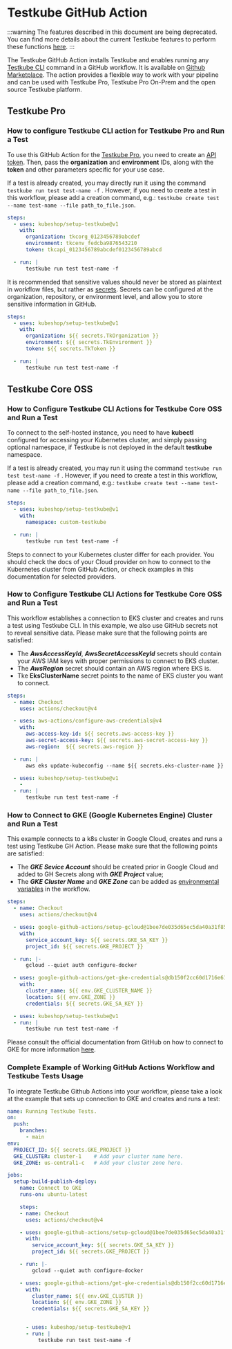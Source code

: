 # Testkube GitHub Action

:::warning
The features described in this document are being deprecated. You can find more details about the current Testkube features to perform these functions [here](../articles/legacy-features.md).
:::


The Testkube GitHub Action installs Testkube and enables running any [Testkube CLI](https://docs.testkube.io/cli/testkube) command in a GitHub workflow. It is available on [Github Marketplace](https://github.com/marketplace/actions/testkube-action).
The action provides a flexible way to work with your pipeline and can be used with Testkube Pro, Testkube Pro On-Prem and the open source Testkube platform.

## Testkube Pro

### How to configure Testkube CLI action for Testkube Pro and Run a Test

To use this GitHub Action for the [Testkube Pro](https://app.testkube.io/), you need to create an [API token](https://docs.testkube.io/testkube-pro/articles/organization-management/#api-tokens).
Then, pass the **organization** and **environment** IDs, along with the **token** and other parameters specific for your use case.

If a test is already created, you may directly run it using the command `testkube run test test-name -f` . However, if you need to create a test in this workflow, please add a creation command, e.g.: `testkube create test --name test-name --file path_to_file.json`.

```yaml
steps:
  - uses: kubeshop/setup-testkube@v1
    with:
      organization: tkcorg_0123456789abcdef
      environment: tkcenv_fedcba9876543210
      token: tkcapi_0123456789abcdef0123456789abcd

  - run: |
      testkube run test test-name -f 

```
It is recommended that sensitive values should never be stored as plaintext in workflow files, but rather as [secrets](https://docs.github.com/en/actions/security-guides/using-secrets-in-github-actions).  Secrets can be configured at the organization, repository, or environment level, and allow you to store sensitive information in GitHub.

```yaml
steps:
  - uses: kubeshop/setup-testkube@v1
    with:
      organization: ${{ secrets.TkOrganization }}
      environment: ${{ secrets.TkEnvironment }}
      token: ${{ secrets.TkToken }}

  - run: |
      testkube run test test-name -f 

 ```
## Testkube Core OSS

### How to Configure Testkube CLI Actions for Testkube Core OSS and Run a Test

To connect to the self-hosted instance, you need to have **kubectl** configured for accessing your Kubernetes cluster, and simply passing optional namespace, if Testkube is not deployed in the default **testkube** namespace. 

If a test is already created, you may run it using the command `testkube run test test-name -f` . However, if you need to create a test in this workflow, please add a creation command, e.g.: `testkube create test --name test-name --file path_to_file.json`.

```yaml
steps: 
  - uses: kubeshop/setup-testkube@v1
    with:
      namespace: custom-testkube

  - run: |
      testkube run test test-name -f 

```

Steps to connect to your Kubernetes cluster differ for each provider. You should check the docs of your Cloud provider on how to connect to the Kubernetes cluster from GitHub Action, or check examples in this documentation for selected providers.

### How to Configure Testkube CLI Actions for Testkube Core OSS and Run a Test

This workflow establishes a connection to EKS cluster and creates and runs a test using Testkube CLI. In this example, we also use GitHub secrets not to reveal sensitive data. Please make sure that the following points are satisfied:
- The **_AwsAccessKeyId_**, **_AwsSecretAccessKeyId_** secrets should contain your AWS IAM keys with proper permissions to connect to EKS cluster.
- The **_AwsRegion_** secret should contain an AWS region where EKS is.
- Tke **EksClusterName** secret points to the name of EKS cluster you want to connect.

```yaml
steps:   
  - name: Checkout
    uses: actions/checkout@v4

  - uses: aws-actions/configure-aws-credentials@v4
    with:
      aws-access-key-id: ${{ secrets.aws-access-key }}
      aws-secret-access-key: ${{ secrets.aws-secret-access-key }} 
      aws-region:  ${{ secrets.aws-region }}  

  - run: |
      aws eks update-kubeconfig --name ${{ secrets.eks-cluster-name }} --region ${{ secrets.aws-region }} 

  - uses: kubeshop/setup-testkube@v1
    - 
  - run: |
      testkube run test test-name -f 
```

### How to Connect to GKE (Google Kubernetes Engine) Cluster and Run a Test 

This example connects to a k8s cluster in Google Cloud, creates and runs a test using Testkube GH Action. Please make sure that the following points are satisfied:
- The **_GKE Sevice Account_** should be created prior in Google Cloud and added to GH Secrets along with **_GKE Project_** value;
- The **_GKE Cluster Name_** and **_GKE Zone_** can be added as [environmental variables](https://docs.github.com/en/actions/learn-github-actions/variables) in the workflow.

```yaml
steps:    
  - name: Checkout
    uses: actions/checkout@v4

  - uses: google-github-actions/setup-gcloud@1bee7de035d65ec5da40a31f8589e240eba8fde5
    with:
      service_account_key: ${{ secrets.GKE_SA_KEY }}
      project_id: ${{ secrets.GKE_PROJECT }}

  - run: |-
      gcloud --quiet auth configure-docker

  - uses: google-github-actions/get-gke-credentials@db150f2cc60d1716e61922b832eae71d2a45938f
    with:
      cluster_name: ${{ env.GKE_CLUSTER_NAME }}
      location: ${{ env.GKE_ZONE }}
      credentials: ${{ secrets.GKE_SA_KEY }}

  - uses: kubeshop/setup-testkube@v1
  - run: |
      testkube run test test-name -f 
```
Please consult the official documentation from GitHub on how to connect to GKE for more information [here](https://docs.github.com/en/actions/deployment/deploying-to-google-kubernetes-engine).

### Complete Example of Working GitHub Actions Workflow and Testkube Tests Usage
To integrate Testkube Github Actions into your workflow, please take a look at the example that sets up connection to GKE and creates and runs a test:

```yaml
name: Running Testkube Tests.
on:
  push:
    branches:
      - main
env:
  PROJECT_ID: ${{ secrets.GKE_PROJECT }}
  GKE_CLUSTER: cluster-1    # Add your cluster name here.
  GKE_ZONE: us-central1-c   # Add your cluster zone here.

jobs:
  setup-build-publish-deploy:
    name: Connect to GKE
    runs-on: ubuntu-latest

    steps:
    - name: Checkout
      uses: actions/checkout@v4

    - uses: google-github-actions/setup-gcloud@1bee7de035d65ec5da40a31f8589e240eba8fde5
      with:
        service_account_key: ${{ secrets.GKE_SA_KEY }}
        project_id: ${{ secrets.GKE_PROJECT }}

    - run: |-
        gcloud --quiet auth configure-docker

    - uses: google-github-actions/get-gke-credentials@db150f2cc60d1716e61922b832eae71d2a45938f
      with:
        cluster_name: ${{ env.GKE_CLUSTER }}
        location: ${{ env.GKE_ZONE }}
        credentials: ${{ secrets.GKE_SA_KEY }}


      - uses: kubeshop/setup-testkube@v1
      - run: |
          testkube run test test-name -f 
```

